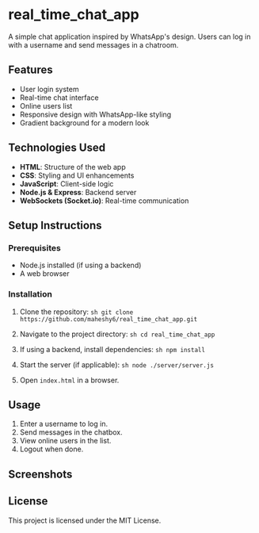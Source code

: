 # real_time_chat_app
A simple chat application inspired by WhatsApp's design. Users can log in with a username and send messages in a chatroom.

## Features
- User login system
- Real-time chat interface
- Online users list
- Responsive design with WhatsApp-like styling
- Gradient background for a modern look

## Technologies Used
- **HTML**: Structure of the web app
- **CSS**: Styling and UI enhancements
- **JavaScript**: Client-side logic
- **Node.js & Express**: Backend server 
- **WebSockets (Socket.io)**: Real-time communication 

## Setup Instructions
### Prerequisites
- Node.js installed (if using a backend)
- A web browser

### Installation
1. Clone the repository:
   ```sh git clone https://github.com/maheshy6/real_time_chat_app.git```

2. Navigate to the project directory:
   ```sh cd real_time_chat_app```

3. If using a backend, install dependencies:
   ```sh npm install```

4. Start the server (if applicable):
   ```sh node ./server/server.js```
5. Open `index.html` in a browser.

## Usage
1. Enter a username to log in.
2. Send messages in the chatbox.
3. View online users in the list.
4. Logout when done.

## Screenshots


## License
This project is licensed under the MIT License.



